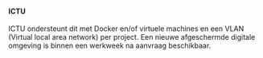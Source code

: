 #### ICTU

ICTU ondersteunt dit met Docker en/of virtuele machines en een VLAN (Virtual local area network) per project. Een nieuwe afgeschermde digitale omgeving is binnen een werkweek na aanvraag beschikbaar.
